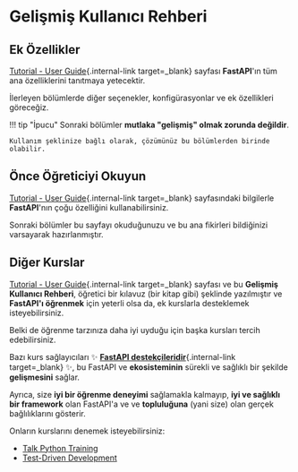 # Gelişmiş Kullanıcı Rehberi

## Ek Özellikler

[Tutorial - User Guide](../tutorial/index.md){.internal-link target=_blank} sayfası **FastAPI**'ın tüm ana özelliklerini tanıtmaya yetecektir.

İlerleyen bölümlerde diğer seçenekler, konfigürasyonlar ve ek özellikleri göreceğiz.

!!! tip "İpucu"
    Sonraki bölümler **mutlaka "gelişmiş" olmak zorunda değildir**.

    Kullanım şeklinize bağlı olarak, çözümünüz bu bölümlerden birinde olabilir.

## Önce Öğreticiyi Okuyun

[Tutorial - User Guide](../tutorial/index.md){.internal-link target=_blank} sayfasındaki bilgilerle **FastAPI**'nın çoğu özelliğini kullanabilirsiniz.

Sonraki bölümler bu sayfayı okuduğunuzu ve bu ana fikirleri bildiğinizi varsayarak hazırlanmıştır.

## Diğer Kurslar

[Tutorial - User Guide](../tutorial/index.md){.internal-link target=_blank} sayfası ve bu **Gelişmiş Kullanıcı Rehberi**, öğretici bir kılavuz (bir kitap gibi) şeklinde yazılmıştır ve **FastAPI'ı öğrenmek** için yeterli olsa da, ek kurslarla desteklemek isteyebilirsiniz.

Belki de öğrenme tarzınıza daha iyi uyduğu için başka kursları tercih edebilirsiniz.

Bazı kurs sağlayıcıları ✨ [**FastAPI destekçileridir**](../help-fastapi.md#sponsor-the-author){.internal-link target=_blank} ✨, bu FastAPI ve **ekosisteminin** sürekli ve sağlıklı bir şekilde **gelişmesini** sağlar.

Ayrıca, size **iyi bir öğrenme deneyimi** sağlamakla kalmayıp, **iyi ve sağlıklı bir framework** olan FastAPI'a ve ve **topluluğuna** (yani size) olan gerçek bağlılıklarını gösterir.

Onların kurslarını denemek isteyebilirsiniz:

* <a href="https://training.talkpython.fm/fastapi-courses" class="external-link" target="_blank">Talk Python Training</a>
* <a href="https://testdriven.io/courses/tdd-fastapi/" class="external-link" target="_blank">Test-Driven Development</a>

